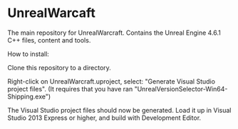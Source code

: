 # UnrealWarcaft
The main repository for UnrealWarcraft. Contains the Unreal Engine 4.6.1 C++ files, content and tools.

How to install:

Clone this repository to a directory.

Right-click on UnrealWarcraft.uproject, select: "Generate Visual Studio project files". (It requires that you have ran "UnrealVersionSelector-Win64-Shipping.exe")

The Visual Studio project files should now be generated. Load it up in Visual Studio 2013 Express or higher, and build with Development Editor.
